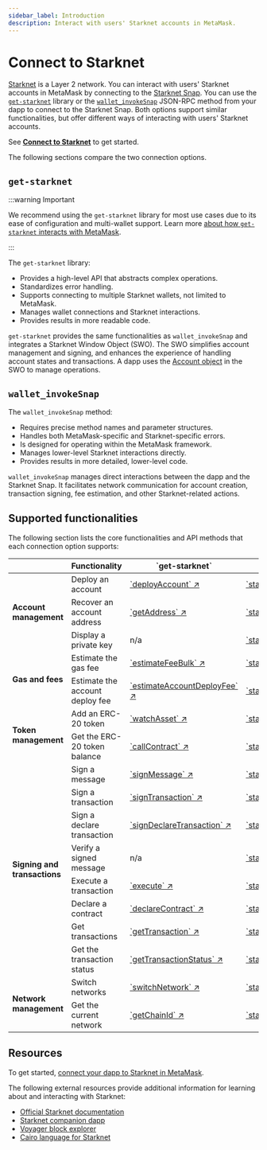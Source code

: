 ```yaml
---
sidebar_label: Introduction
description: Interact with users' Starknet accounts in MetaMask.
---
```


# Connect to Starknet

[Starknet](https://www.starknet.io/) is a Layer 2 network.
You can interact with users' Starknet accounts in MetaMask by connecting to the
[Starknet Snap](https://snaps.metamask.io/snap/npm/consensys/starknet-snap/).
You can use the [`get-starknet`](https://github.com/starknet-io/get-starknet) library or the
[`wallet_invokeSnap`](/snaps/reference/wallet-api-for-snaps/#wallet_invokesnap) JSON-RPC method from
your dapp to connect to the Starknet Snap.
Both options support similar functionalities, but offer different ways of interacting with users'
Starknet accounts.

See [**Connect to Starknet**](connect-to-starknet.md) to get started.

The following sections compare the two connection options.

## `get-starknet`

:::warning Important

We recommend using the `get-starknet` library for most use cases due to its ease of configuration
and multi-wallet support.
Learn more [about how `get-starknet` interacts with MetaMask](about-get-starknet.md).

:::

The `get-starknet` library:

- Provides a high-level API that abstracts complex operations.
- Standardizes error handling.
- Supports connecting to multiple Starknet wallets, not limited to MetaMask.
- Manages wallet connections and Starknet interactions.
- Provides results in more readable code.

`get-starknet` provides the same functionalities as `wallet_invokeSnap` and integrates a Starknet
Window Object (SWO).
The SWO simplifies account management and signing, and enhances the  experience of handling account
states and transactions.
A dapp uses the [Account object](https://starknetjs.com/docs/API/classes/Account) in the SWO to manage operations.

## `wallet_invokeSnap`

The `wallet_invokeSnap` method:

- Requires precise method names and parameter structures.
- Handles both MetaMask-specific and Starknet-specific errors.
- Is designed for operating within the MetaMask framework.
- Manages lower-level Starknet interactions directly.
- Provides results in more detailed, lower-level code.

`wallet_invokeSnap` manages direct interactions between the dapp and the Starknet Snap.
It facilitates network communication for account creation, transaction signing, fee estimation, and
other Starknet-related actions.

## Supported functionalities

The following section lists the core functionalities and API methods that each connection option supports:

<table>
  <thead>
    <tr>
      <th></th>
      <th>Functionality</th>
      <th>`get-starknet`</th>
      <th>`wallet_invokeSnap`</th>
    </tr>
  </thead>
  <tbody>
    <tr>
      <td rowspan="3"><b>Account management</b></td>
      <td>Deploy an account</td>
      <td><a href="https://starknetjs.com/docs/API/classes/Account/#deployaccount">`deployAccount` ↗</a></td>
      <td><a href=" /wallet/reference/non-evm-apis/starknet-snap-api/#starknet_createaccount">`starkNet_createAccount`</a></td>
    </tr>
    <tr>
      <td>Recover an account address</td>
      <td><a href="https://github.com/starknet-io/get-starknet/blob/ff37390b25b8368ebeb5f2323e2d8826964b41ae/packages/core/src/StarknetWindowObject.ts#L95">`getAddress` ↗</a></td>
      <td><a href="/wallet/reference/non-evm-apis/starknet-snap-api/#starknet_recoveraccounts">`starkNet_recoverAccounts`</a></td>
    </tr>
    <tr>
      <td>Display a private key</td>
      <td>n/a</td>
      <td><a href="/wallet/reference/non-evm-apis/starknet-snap-api/#starknet_displayprivatekey">`starkNet_displayPrivateKey`</a></td>
    </tr>
    <tr>
      <td rowspan="2"><b>Gas and fees</b></td>
      <td>Estimate the gas fee</td>
      <td><a href="https://starknetjs.com/docs/API/classes/Account/#estimatefeebulk">`estimateFeeBulk` ↗</a></td>
      <td><a href="/wallet/reference/non-evm-apis/starknet-snap-api/#starknet_estimatefee">`starkNet_estimateFee`</a></td>
    </tr>
    <tr>
      <td>Estimate the account deploy fee</td>
      <td><a href="https://starknetjs.com/docs/API/classes/Account/#estimateaccountdeployfee">`estimateAccountDeployFee` ↗</a></td>
      <td><a href="/wallet/reference/non-evm-apis/starknet-snap-api/#starknet_estimateaccountdeployfee">`starkNet_estimateAccountDeployFee`</a></td>
    </tr>
    <tr>
      <td rowspan="2"><b>Token management</b></td>
      <td>Add an ERC-20 token</td>
      <td><a href="https://github.com/starknet-io/get-starknet/blob/ff37390b25b8368ebeb5f2323e2d8826964b41ae/packages/core/src/StarknetWindowObject.ts#L58">`watchAsset` ↗</a></td>
      <td><a href="/wallet/reference/non-evm-apis/starknet-snap-api/#starknet_adderc20token">`starkNet_addErc20Token`</a></td>
    </tr>
    <tr>
      <td>Get the ERC-20 token balance</td>
      <td><a href="http://starknetjs.com/docs/API/classes/Provider/#callcontract">`callContract` ↗</a></td>
      <td><a href="/wallet/reference/non-evm-apis/starknet-snap-api/#starknet_geterc20tokenbalance">`starkNet_getErc20TokenBalance`</a></td>
    </tr>
    <tr>
      <td rowspan="8"><b>Signing and transactions</b></td>
      <td>Sign a message</td>
      <td><a href="https://starknetjs.com/docs/API/classes/Signer#signmessage">`signMessage` ↗</a></td>
      <td><a href="/wallet/reference/non-evm-apis/starknet-snap-api/#starknet_signmessage">`starkNet_signMessage`</a></td>
    </tr>
    <tr>
      <td>Sign a transaction</td>
      <td><a href="https://starknetjs.com/docs/API/classes/Signer#signtransaction">`signTransaction` ↗</a></td>
      <td><a href="/wallet/reference/non-evm-apis/starknet-snap-api/#starknet_signtransaction">`starkNet_signTransaction`</a></td>
    </tr>
    <tr>
      <td>Sign a declare transaction</td>
      <td><a href="https://starknetjs.com/docs/API/classes/Signer#signdeclaretransaction">`signDeclareTransaction` ↗</a></td>
      <td><a href="/wallet/reference/non-evm-apis/starknet-snap-api/#starknet_signdeclaretransaction">`starkNet_signDeclareTransaction`</a></td>
    </tr>
    <tr>
      <td>Verify a signed message</td>
      <td>n/a</td>
      <td><a href="/wallet/reference/non-evm-apis/starknet-snap-api/#starknet_verifysignedmessage">`starkNet_verifySignedMessage`</a></td>
    </tr>
    <tr>
      <td>Execute a transaction</td>
      <td><a href="https://starknetjs.com/docs/API/classes/Account/#execute">`execute` ↗</a></td>
      <td><a href="/wallet/reference/non-evm-apis/starknet-snap-api/#starknet_executetxn">`starkNet_executeTxn`</a></td>
    </tr>
    <tr>
      <td>Declare a contract</td>
      <td><a href="https://starknetjs.com/docs/API/classes/Account/#declarecontract">`declareContract` ↗</a></td>
      <td><a href="/wallet/reference/non-evm-apis/starknet-snap-api/#starknet_declarecontract">`starkNet_declareContract`</a></td>
    </tr>
    <tr>
      <td>Get transactions</td>
      <td><a href="https://starknetjs.com/docs/API/classes/Account/#gettransaction">`getTransaction` ↗</a></td>
      <td><a href="/wallet/reference/non-evm-apis/starknet-snap-api/#starknet_gettransaction">`starkNet_getTransaction`</a></td>
    </tr>
    <tr>
      <td>Get the transaction status</td>
      <td><a href="https://starknetjs.com/docs/API/classes/Account/#gettransactionstatus">`getTransactionStatus` ↗</a></td>
      <td><a href="/wallet/reference/non-evm-apis/starknet-snap-api/#starknet_gettransactionstatus">`starkNet_getTransactionStatus`</a></td>
    </tr>
    <tr>
      <td rowspan="4"><b>Network management</b></td>
      <td>Switch networks</td>
      <td><a href="https://github.com/starknet-io/get-starknet/blob/ff37390b25b8368ebeb5f2323e2d8826964b41ae/packages/core/src/StarknetWindowObject.ts#L58">`switchNetwork` ↗</a></td>
      <td><a href="/wallet/reference/non-evm-apis/starknet-snap-api/#starknet_switchnetwork">`starkNet_switchNetwork`</a></td>
    </tr>
    <tr>
      <td>Get the current network</td>
      <td><a href="https://starknetjs.com/docs/API/classes/Provider#getchainid">`getChainId` ↗</a></td>
      <td><a href="/wallet/reference/non-evm-apis/starknet-snap-api/#starknet_getcurrentnetwork">`starkNet_getCurrentNetwork`</a></td>
    </tr>
  </tbody>
</table>

## Resources

To get started, [connect your dapp to Starknet in MetaMask](connect-to-starknet.md).

The following external resources provide additional information for learning about and interacting with Starknet:

- [Official Starknet documentation](https://www.starknet.io/developers/)
- [Starknet companion dapp](https://snaps.consensys.io/starknet)
- [Voyager block explorer](https://voyager.online/)
- [Cairo language for Starknet](https://book.cairo-lang.org/)

